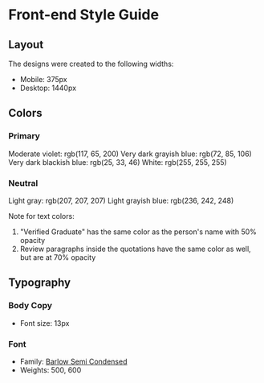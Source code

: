 # Front-end Style Guide

## Layout

The designs were created to the following widths:

- Mobile: 375px
- Desktop: 1440px

## Colors

### Primary

Moderate violet: rgb(117, 65, 200)
Very dark grayish blue: rgb(72, 85, 106)
Very dark blackish blue: rgb(25, 33, 46)
White: rgb(255, 255, 255)

### Neutral

Light gray: rgb(207, 207, 207)
Light grayish blue: rgb(236, 242, 248)

Note for text colors:

1. "Verified Graduate" has the same color as the person's name with 50% opacity
2. Review paragraphs inside the quotations have the same color as well, but are at 70% opacity

## Typography

### Body Copy

- Font size: 13px

### Font

- Family: [Barlow Semi Condensed](https://fonts.google.com/specimen/Barlow+Semi+Condensed)
- Weights: 500, 600
